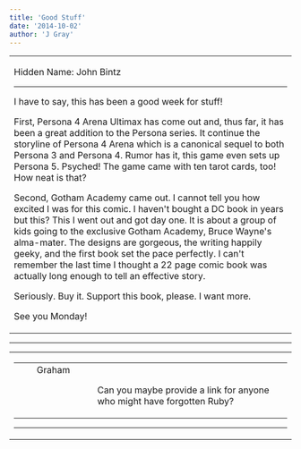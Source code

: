 ```yaml
---
title: 'Good Stuff'
date: '2014-10-02'
author: 'J Gray'
---
```


<div>
<!-- Main content here -->
<table border="0" class="post"><tbody><tr><td>
   
   <div class="post_body">
       <p>Hidden Name: John Bintz</p><hr><p>I have to say, this has been a good week for stuff!</p><p>First, Persona 4 Arena Ultimax has come out and, thus far, it has been a great addition to the Persona series. It continue the storyline of Persona 4 Arena which is a canonical sequel to both Persona 3 and Persona 4. Rumor has it, this game even sets up Persona 5. Psyched! The game came with ten tarot cards, too! How neat is that?</p><p>Second, Gotham Academy came out. I cannot tell you how excited I was for this comic. I haven't bought a DC book in years but this? This I went out and got day one. It is about a group of kids going to the exclusive Gotham Academy, Bruce Wayne's alma-mater. The designs are gorgeous, the writing happily geeky, and the first book set the pace perfectly. I can't remember the last time I thought a 22 page comic book was actually long enough to tell an effective story. </p><p>Seriously. Buy it. Support this book, please. I want more.</p><p>See you Monday!</p>
   </div>
   </td></tr>
   </tbody></table><hr><table style="width:100%; border:0;" class="comment_table"><tbody><tr><td width="100%"><a name=""> </a><div style="width:100%;" class="comment"><table border="0" width="100%"><tbody><tr><td align="center" valign="top" width="125">
<span class="comment_title"><center>Graham<br></center><a name="1725">&nbsp;</a></span><br>
<center><img src="https://www.gravatar.com/avatar.php?gravatar_id=4f30849c0c14ec9b4398301f002a28db&amp;default=http%3A%2F%2Fmysteriesofthearcana.com%2Ftemplates%2Fmain%2Fimages%2Favatar.gif&amp;size=80&amp;rating=g" border="0" alt=""></center>
</td>
<td valign="top">


<p class="comment_text"> </p><p class="comment_text"><br> Can you maybe provide a link for anyone who might have forgotten Ruby?<br></p>
 

</td></tr></tbody></table>
<hr></div></td></tr></tbody></table>
<!-- End main content -->
              </div>
